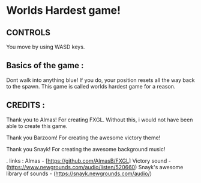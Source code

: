 # Worlds Hardest game!

## CONTROLS
You move by using WASD keys. 
## Basics of the game :
Dont walk into anything blue! If you do, your position resets all the way back to the spawn. 
This game is called worlds hardest game for a reason. 

## CREDITS : 
Thank you to Almas! For creating FXGL. Without this, i would not have been able to create this game. 

Thank you Barzoom! For creating the awesome victory theme!

Thank you Snayk! For creating the awesome background music!

.
links : 
Almas - 
[https://github.com/AlmasB/FXGL]
Victory sound - 
(https://www.newgrounds.com/audio/listen/520660)
Snayk's awesome library of sounds - 
(https://snayk.newgrounds.com/audio/)
